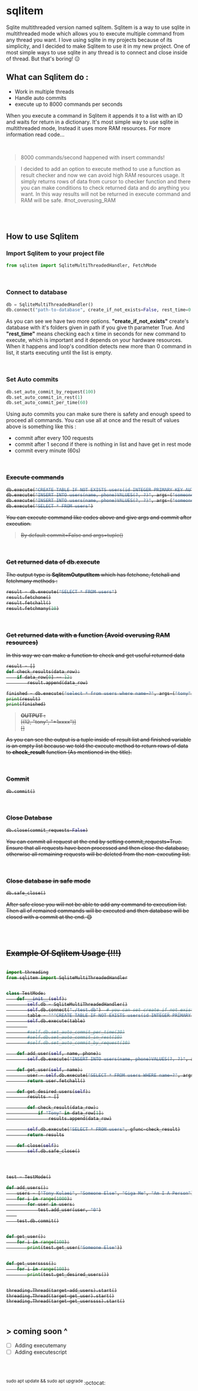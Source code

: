 # sqlitem
Sqlite multithreaded version named sqlitem. Sqlitem is a way to use sqlite in multithreaded mode which allows you to execute multiple command from any thread you want. I love using sqlite in my projects because of its simplicity, and I decided to make Sqlitem to use it in my new project. One of most simple ways to use sqlite in any thread is to connect and close inside of thread. But that's boring! 😑


## What can Sqlitem do :
- Work in multiple threads
- Handle auto commits
- execute up to 8000 commands per seconds

When you execute a command in Sqlitem it appends it to a list with an ID and waits for return in a dictionary. It's most simple way to use sqlite in multithreaded mode, Instead it uses more RAM resources. For more information read code...

<br />

> 8000 commands/second happened with insert commands!


> I decided to add an option to execute method to use a function as result checker and now we can avoid high RAM resources usage. It simply returns rows of data from cursor to checker function and there you can make conditions to check returned data and do anything you want. In this way results will not be returned in execute command and RAM will be safe. #not_overusing_RAM 

<br />
<br />

## How to use Sqlitem

### Import Sqlitem to your project file

```python
from sqlitem import SqliteMultiThreadedHandler, FetchMode
```
<br />

### Connect to database
```python
db = SqliteMultiThreadedHandler()
db.connect("path-to-database", create_if_not_exists=False, rest_time=0.0001)
```
As you can see we have two more options. **"create_if_not_exists"** create's database with it's folders given in path if you give th parameter True. And **"rest_time"** means checking each x time in seconds for new command to execute, which is important and it depends on your hardware resources. When it happens and loop's condition detects new more than 0 command in list, it starts executing until the list is empty.

<br />

### Set Auto commits
```python
db.set_auto_commit_by_request(100)
db.set_auto_commit_in_rest(1)
db.set_auto_commit_per_time(60)
```
Using auto commits you can make sure there is safety and enough speed to proceed all commands. You can use all at once and the result of values above is something like this :

- commit after every 100 requests
- commit after 1 second if there is nothing in list and have get in rest mode
- commit every minute (60s)

<s>
<br />

### Execute commands
```python
db.execute("CREATE TABLE IF NOT EXISTS users(id INTEGER PRIMARY KEY AUTOINCREMENT, name TEXT, phone TEXT)" commit=True)
db.execute("INSERT INTO users(name, phone)VALUES(?, ?)", args=("someone0", "+1xxxx"), commit=True)
db.execute("INSERT INTO users(name, phone)VALUES(?, ?)", args=("someone1", "+1xxxx"), commit=False)
db.execute("SELECT * FROM users")
```
You can execute command like codes above and give args and commit after execution. 
> By default commit=False and args=tuple()

<br />

### Get returned data of db.execute
The output type is **SqlitemOutputItem** which has fetchone, fetchall and fetchmany methods :
```python
result = db.execute("SELECT * FROM users")
result.fetchone()
result.fetchall()
result.fetchmany(10)
```

<br />

### Get returned data with a function (Avoid overusing RAM resources)
In this way we can make a function to check and get useful returned data
```python
result = []
def check_results(data_row):
    if data_row[0] == 12:
        result.append(data_row)

finished = db.execute("select * from users where name=?", args=("tony",), gfunc=check_results)
print(result)
print(finished)
```
> **OUTPUT :** <br /> [(12, "tony", "+1xxxx")] <br /> []

As you can see the output is a tuple inside of result list and finished variable is an empty list because we told the execute method to return rows of data to **check_result** function (As mentioned in the title). 

<br />

### Commit
```python
db.commit()
```

<br />

### Close Database
```python
db.close(commit_requests=False)
```
You can commit all request at the end by setting commit_requests=True. Ensure that all requests have been processed and then close the database, otherwise all remaining requests will be deleted from the non-executing list.

<br />

### Close database in safe mode
```python
db.safe_close()
```
After safe close you will not be able to add any command to execution list. Then all of remained commands will be executed and then database will be closed with a commit at the end. 😄

<br />
<br />

## Example Of Sqlitem Usage (!!!)
```python

import threading
from sqlitem import SqliteMultiThreadedHandler


class TestMode:
    def __init__(self):
        self.db = SqliteMultiThreadedHandler()
        self.db.connect("./test.db")  # you can set create_if_not_exists and rest_time if needed
        table = """CREATE TABLE IF NOT EXISTS users(id INTEGER PRIMARY KEY AUTOINCREMENT, name TEXT, phone TEXT)"""
        self.db.execute(table)
        
        #self.db.set_auto_commit_per_time(30)
        #self.db.set_auto_commit_in_rest(10)
        #self.db.set_auto_commit_by_request(10)

    def add_user(self, name, phone):
        self.db.execute("INSERT INTO users(name, phone)VALUES(?, ?)", args=(name, phone), commit=False)

    def get_user(self, name):
        user = self.db.execute("SELECT * FROM users WHERE name=?", args=(name,))
        return user.fetchall()

    def get_desired_users(self):
        results = []

        def check_result(data_row):
            if "Tony" in data_row[1]:
                results.append(data_row)

        self.db.execute("SELECT * FROM users", gfunc=check_result)
        return results

    def close(self):
        self.db.safe_close()




test = TestMode()

def add_users():
    users = ["Tony Kulaei", "Someone Else", "Giga Me", "Am I A Person"]
    for i in range(1000):
        for user in users:
            test.add_user(user, "0")
    
    test.db.commit()


def get_user():
    for i in range(100):
        print(test.get_user("Someone Else"))


def get_userssss():
    for i in range(100):
        print(test.get_desired_users())


threading.Thread(target=add_users).start()
threading.Thread(target=get_user).start()
threading.Thread(target=get_userssss).start()
``` 
</s>
<br />

## \> coming soon ^
- [ ] Adding executemany
- [ ] Adding executescript

<br />
<br />


<sup> sudo apt update && sudo apt upgrade </sup> :octocat:
